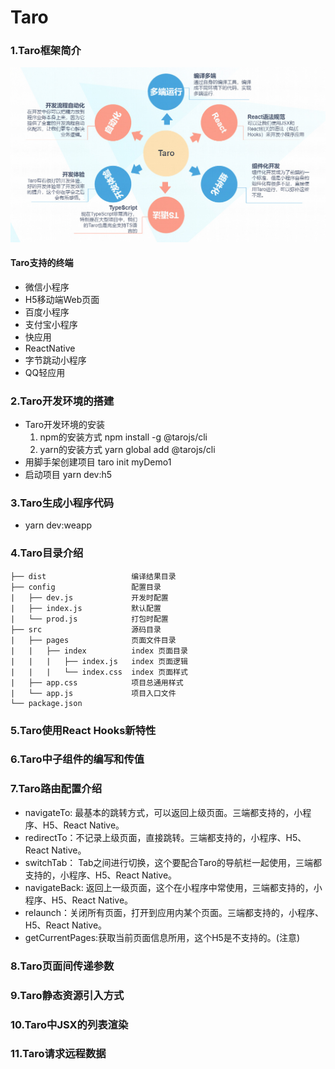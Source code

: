 # Taro

### 1.Taro框架简介

![](https://github.com/tianshaojun/Taro/blob/master/md_img/taro001.jpg)

#### Taro支持的终端

+ 微信小程序
+ H5移动端Web页面
+ 百度小程序
+ 支付宝小程序
+ 快应用
+ ReactNative
+ 字节跳动小程序
+ QQ轻应用

### 2.Taro开发环境的搭建

+ Taro开发环境的安装
     1. npm的安装方式    npm install -g @tarojs/cli
     2. yarn的安装方式   yarn global add @tarojs/cli
+ 用脚手架创建项目  taro init myDemo1
+ 启动项目  yarn dev:h5

### 3.Taro生成小程序代码

+ yarn dev:weapp

### 4.Taro目录介绍

```
├── dist                   编译结果目录
├── config                 配置目录
|   ├── dev.js             开发时配置
|   ├── index.js           默认配置
|   └── prod.js            打包时配置
├── src                    源码目录
|   ├── pages              页面文件目录
|   |   ├── index          index 页面目录
|   |   |   ├── index.js   index 页面逻辑
|   |   |   └── index.css  index 页面样式
|   ├── app.css            项目总通用样式
|   └── app.js             项目入口文件
└── package.json
```

### 5.Taro使用React Hooks新特性

### 6.Taro中子组件的编写和传值

### 7.Taro路由配置介绍

+ navigateTo: 最基本的跳转方式，可以返回上级页面。三端都支持的，小程序、H5、React Native。
+ redirectTo：不记录上级页面，直接跳转。三端都支持的，小程序、H5、React Native。
+ switchTab： Tab之间进行切换，这个要配合Taro的导航栏一起使用，三端都支持的，小程序、H5、React Native。
+ navigateBack: 返回上一级页面，这个在小程序中常使用，三端都支持的，小程序、H5、React Native。
+ relaunch：关闭所有页面，打开到应用内某个页面。三端都支持的，小程序、H5、React Native。
+ getCurrentPages:获取当前页面信息所用，这个H5是不支持的。(注意)

### 8.Taro页面间传递参数

### 9.Taro静态资源引入方式

### 10.Taro中JSX的列表渲染

### 11.Taro请求远程数据











